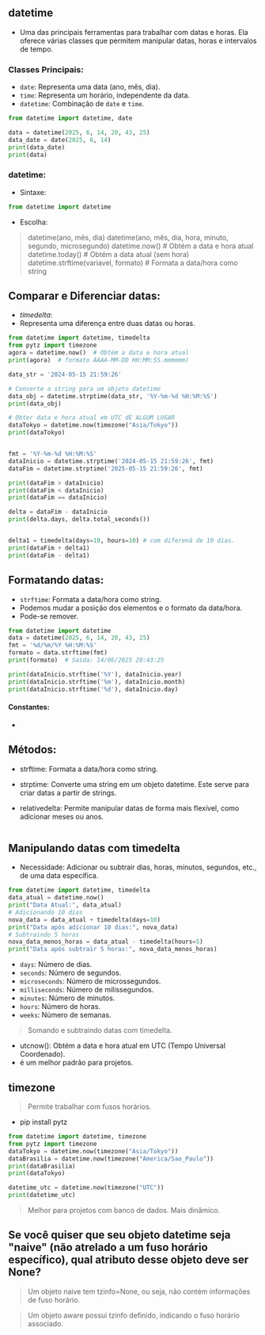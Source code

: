 ## datetime
- Uma das principais ferramentas para trabalhar com datas e horas. Ela oferece várias classes que permitem manipular datas, horas e intervalos de tempo.

### Classes Principais:
- `date`: Representa uma data (ano, mês, dia).
- `time`: Representa um horário, independente da data.
- `datetime`: Combinação de `date` e `time`.

```py
from datetime import datetime, date

data = datetime(2025, 6, 14, 20, 43, 25)
data_date = date(2025, 6, 14)
print(data_date)
print(data)

```

### datetime:
- Sintaxe:
```python
from datetime import datetime
```
- Escolha:
> datetime(ano, mês, dia)
> datetime(ano, mês, dia, hora, minuto, segundo, microsegundo)
> datetime.now()  # Obtém a data e hora atual
> datetime.today()  # Obtém a data atual (sem hora)
> datetime.strftime(variavel, formato)  # Formata a data/hora como string


## Comparar e Diferenciar datas:
- *timedelta*:
- Representa uma diferença entre duas datas ou horas.
``` py
from datetime import datetime, timedelta
from pytz import timezone
agora = datetime.now()  # Obtém a data e hora atual
print(agora)  # formato AAAA-MM-DD HH:MM:SS.mmmmmm)

data_str = '2024-05-15 21:59:26'

# Converte a string para um objeto datetime
data_obj = datetime.strptime(data_str, '%Y-%m-%d %H:%M:%S')
print(data_obj)  

# Obter data e hora atual em UTC dE ALGUM LUGAR
dataTokyo = datetime.now(timezone("Asia/Tokyo"))
print(dataTokyo)


fmt = '%Y-%m-%d %H:%M:%S'
dataInicio = datetime.strptime('2024-05-15 21:59:26', fmt)
dataFim = datetime.strptime('2025-05-15 21:59:26', fmt)

print(dataFim > dataInicio)
print(dataFim < dataInicio)
print(dataFim == dataInicio)

delta = dataFim - dataInicio
print(delta.days, delta.total_seconds())


delta1 = timedelta(days=10, hours=10) # com diferenã de 10 dias.
print(dataFim + delta1)
print(dataFim - delta1)
```

## Formatando datas:
- `strftime`: Formata a data/hora como string.
- Podemos mudar a posição dos elementos e o formato da data/hora.
- Pode-se remover.

```py
from datetime import datetime
data = datetime(2025, 6, 14, 20, 43, 25)
fmt = '%d/%m/%Y %H:%M:%S'
formato = data.strftime(fmt)
print(formato)  # Saída: 14/06/2025 20:43:25

print(dataInicio.strftime('%Y'), dataInicio.year)
print(dataInicio.strftime('%m'), dataInicio.month)
print(dataInicio.strftime('%d'), dataInicio.day)
```

#### Constantes:
- 
## Métodos:
- strftime: Formata a data/hora como string.
- strptime: Converte uma string em um objeto datetime. Este serve para criar datas a partir de strings.

- relativedelta: Permite manipular datas de forma mais flexível, como adicionar meses ou anos.
```py

```

## Manipulando datas com timedelta
- Necessidade: Adicionar ou subtrair dias, horas, minutos, segundos, etc., de uma data específica.
```py
from datetime import datetime, timedelta
data_atual = datetime.now()
print("Data Atual:", data_atual)
# Adicionando 10 dias
nova_data = data_atual + timedelta(days=10)
print("Data após adicionar 10 dias:", nova_data)
# Subtraindo 5 horas
nova_data_menos_horas = data_atual - timedelta(hours=5)
print("Data após subtrair 5 horas:", nova_data_menos_horas)
```
- `days`: Número de dias.
- `seconds`: Número de segundos.
- `microseconds`: Número de microssegundos.
- `milliseconds`: Número de milissegundos.
- `minutes`: Número de minutos.
- `hours`: Número de horas.
- `weeks`: Número de semanas.


> Somando e subtraindo datas com timedelta.
- utcnow(): Obtém a data e hora atual em UTC (Tempo Universal Coordenado).
- é um melhor padrão para projetos. 


## timezone
> Permite trabalhar com fusos horários.
- pip install pytz
```py
from datetime import datetime, timezone
from pytz import timezone
dataTokyo = datetime.now(timezone("Asia/Tokyo"))
dataBrasilia = datetime.now(timezone("America/Sao_Paulo"))
print(dataBrasilia)
print(dataTokyo)

datetime_utc = datetime.now(timezone("UTC"))
print(datetime_utc)
```
> Melhor para projetos com banco de dados.
> Mais dinâmico.


## Se você quiser que seu objeto datetime seja "naive" (não atrelado a um fuso horário específico), qual atributo desse objeto deve ser None?
>Um objeto naive tem tzinfo=None, ou seja, não contém informações de fuso horário.

>Um objeto aware possui tzinfo definido, indicando o fuso horário associado.